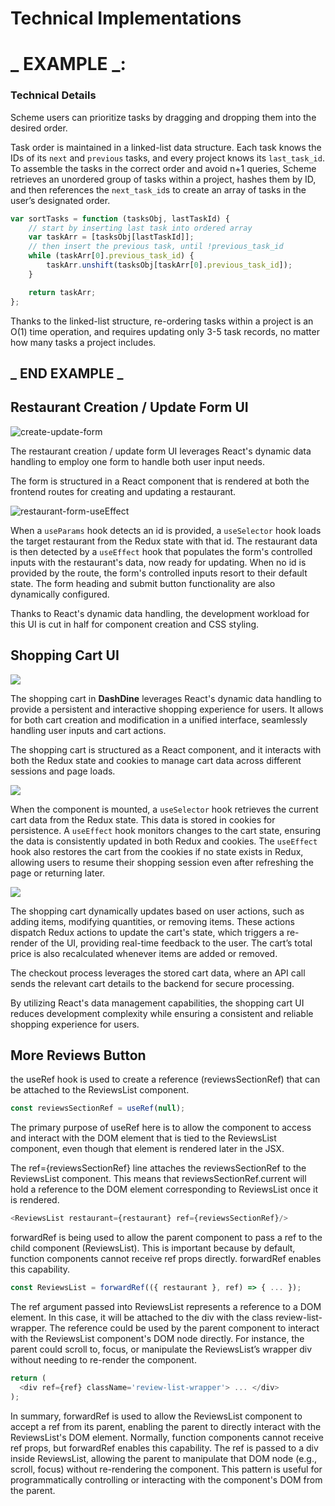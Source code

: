 # Technical Implementations

# _ EXAMPLE _:

### Technical Details

Scheme users can prioritize tasks by dragging and dropping them into the desired order.

Task order is maintained in a linked-list data structure. Each task knows the IDs of its `next` and `previous` tasks, and every project knows its `last_task_id`. To assemble the tasks in the correct order and avoid n+1 queries, Scheme retrieves an unordered group of tasks within a project, hashes them by ID, and then references the `next_task_id`s to create an array of tasks in the user’s designated order.

```javascript
var sortTasks = function (tasksObj, lastTaskId) {
	// start by inserting last task into ordered array
	var taskArr = [tasksObj[lastTaskId]];
	// then insert the previous task, until !previous_task_id
	while (taskArr[0].previous_task_id) {
		taskArr.unshift(tasksObj[taskArr[0].previous_task_id]);
	}

	return taskArr;
};
```

Thanks to the linked-list structure, re-ordering tasks within a project is an O(1) time operation, and requires updating only 3-5 task records, no matter how many tasks a project includes.

## _ END EXAMPLE _

## Restaurant Creation / Update Form UI

<img src="react-vite/public/assets/Screenshots/tech-imp-create-update-form.jpg" alt="create-update-form">

The restaurant creation / update form UI leverages React's dynamic data handling to employ one form to handle both user input needs.

The form is structured in a React component that is rendered at both the frontend routes for creating and updating a restaurant.

<img src="react-vite/public/assets/Screenshots/tech-imp-restaurant-form-useEffect.png" alt="restaurant-form-useEffect"/>

When a `useParams` hook detects an id is provided, a `useSelector` hook loads the target restaurant from the Redux state with that id. The restaurant data is then detected by a `useEffect` hook that populates the form's controlled inputs with the restaurant's data, now ready for updating. When no id is provided by the route, the form's controlled inputs resort to their default state. The form heading and submit button functionality are also dynamically configured.

Thanks to React's dynamic data handling, the development workload for this UI is cut in half for component creation and CSS styling.

## Shopping Cart UI

<img src="react-vite/public/assets/Screenshots/cartbefore.png">

The shopping cart in **DashDine** leverages React's dynamic data handling to provide a persistent and interactive shopping experience for users. It allows for both cart creation and modification in a unified interface, seamlessly handling user inputs and cart actions.

The shopping cart is structured as a React component, and it interacts with both the Redux state and cookies to manage cart data across different sessions and page loads.

<img src="react-vite/public/assets/Screenshots/cartafter.png"/>

When the component is mounted, a `useSelector` hook retrieves the current cart data from the Redux state. This data is stored in cookies for persistence. A `useEffect` hook monitors changes to the cart state, ensuring the data is consistently updated in both Redux and cookies. The `useEffect` hook also restores the cart from the cookies if no state exists in Redux, allowing users to resume their shopping session even after refreshing the page or returning later.

<img src="react-vite/public/assets/Screenshots/cartstatechange.png">

The shopping cart dynamically updates based on user actions, such as adding items, modifying quantities, or removing items. These actions dispatch Redux actions to update the cart's state, which triggers a re-render of the UI, providing real-time feedback to the user. The cart’s total price is also recalculated whenever items are added or removed.

The checkout process leverages the stored cart data, where an API call sends the relevant cart details to the backend for secure processing.

By utilizing React's data management capabilities, the shopping cart UI reduces development complexity while ensuring a consistent and reliable shopping experience for users.


## More Reviews Button

the useRef hook is used to create a reference (reviewsSectionRef) that can be attached to the ReviewsList component.

```javascript
const reviewsSectionRef = useRef(null);
```

The primary purpose of useRef here is to allow the component to access and interact with the DOM element that is tied to the ReviewsList component, even though that element is rendered later in the JSX.


The ref={reviewsSectionRef} line attaches the reviewsSectionRef to the ReviewsList component. This means that reviewsSectionRef.current will hold a reference to the DOM element corresponding to ReviewsList once it is rendered.

```javascript
<ReviewsList restaurant={restaurant} ref={reviewsSectionRef}/>
```

forwardRef is being used to allow the parent component to pass a ref to the child component (ReviewsList). This is important because by default, function components cannot receive ref props directly. forwardRef enables this capability.

```javascript
const ReviewsList = forwardRef(({ restaurant }, ref) => { ... });
```

The ref argument passed into ReviewsList represents a reference to a DOM element. In this case, it will be attached to the div with the class review-list-wrapper.
The reference could be used by the parent component to interact with the ReviewsList component's DOM node directly. For instance, the parent could scroll to, focus, or manipulate the ReviewsList’s wrapper div without needing to re-render the component.

```javascript
return (
  <div ref={ref} className='review-list-wrapper'> ... </div>
);
```

In summary, forwardRef is used to allow the ReviewsList component to accept a ref from its parent, enabling the parent to directly interact with the ReviewsList's DOM element. Normally, function components cannot receive ref props, but forwardRef enables this capability. The ref is passed to a div inside ReviewsList, allowing the parent to manipulate that DOM node (e.g., scroll, focus) without re-rendering the component. This pattern is useful for programmatically controlling or interacting with the component's DOM from the parent.

